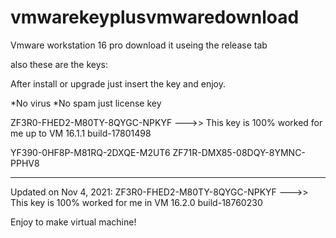 # vmwarekeyplusvmwaredownload
Vmware workstation 16 pro
download it useing the release tab

also these are the keys:


After install or upgrade just insert the key and enjoy.

*No virus
*No spam just license key

ZF3R0-FHED2-M80TY-8QYGC-NPKYF --->> This key is 100% worked for me up to VM 16.1.1 build-17801498





YF390-0HF8P-M81RQ-2DXQE-M2UT6
ZF71R-DMX85-08DQY-8YMNC-PPHV8







------------------------------------------------------------------------------------------------
Updated on Nov 4, 2021: 
ZF3R0-FHED2-M80TY-8QYGC-NPKYF --->> This key is 100% worked for me in VM 16.2.0 build-18760230

Enjoy to make virtual machine!
